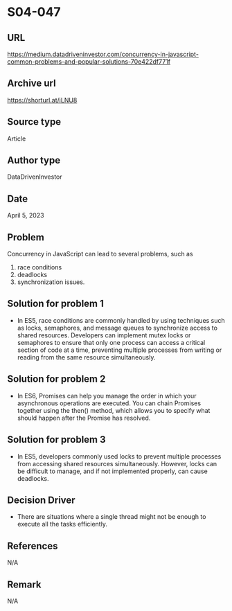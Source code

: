 # S04-047

## URL
https://medium.datadriveninvestor.com/concurrency-in-javascript-common-problems-and-popular-solutions-70e422df771f
## Archive url
https://shorturl.at/iLNU8

## Source type
Article

## Author type
DataDrivenInvestor

## Date
April 5, 2023

## Problem
Concurrency in JavaScript can lead to several problems, such as 
1. race conditions
2. deadlocks
3. synchronization issues.

## Solution for problem 1
- In ES5, race conditions are commonly handled by using techniques such as locks, semaphores, and message queues to synchronize access to shared resources. Developers can implement mutex locks or semaphores to ensure that only one process can access a critical section of code at a time, preventing multiple processes from writing or reading from the same resource simultaneously.

## Solution for problem 2
- In ES6, Promises can help you manage the order in which your asynchronous operations are executed. You can chain Promises together using the then() method, which allows you to specify what should happen after the Promise has resolved.

## Solution for problem 3

- In ES5, developers commonly used locks to prevent multiple processes from accessing shared resources simultaneously. However, locks can be difficult to manage, and if not implemented properly, can cause deadlocks.


## Decision Driver
- There are situations where a single thread might not be enough to execute all the tasks efficiently.

## References 
N/A

## Remark
N/A

